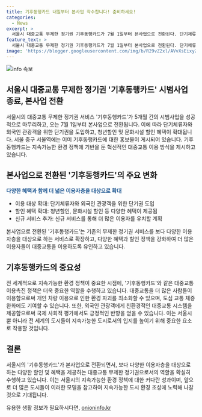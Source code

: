 ```yaml
---
title: 기후동행카드 내일부터 본사업 착수합니다! 준비하세요!
categories:
  - News
excerpt: >
  서울시 대중교통 무제한 정기권 기후동행카드가 7월 1일부터 본사업으로 전환된다. 단기체류자·외국인 관광객을 위한 단기권을 도입하고 청년할인, 문화시설 할인 혜택이 추가되었다. 기후동행카드 홍보물 사진.
feature_text: >
  서울시 대중교통 무제한 정기권 기후동행카드가 7월 1일부터 본사업으로 전환된다. 단기체류자·외국인 관광객을 위한 단기권을 도입하고 청년할인, 문화시설 할인 혜택이 추가되었다. 기후동행카드 홍보물 사진.
image: 'https://blogger.googleusercontent.com/img/b/R29vZ2xl/AVvXsEixyZcFfHzMRdzZMjFBmAUKJYCLCGyLL1o632UiGVXcaFdKo_bkvkuCioo0uUKlGfBVcT3P84aROyZIXSBEx3Aw5nCQ3pTgDom1WDC4m8eifvWiAmWEEVb4x6G_l8C0QH225ldMjyaFvpxGEBGNO37VmDTDMHGhJPq73UglMfDca1-0aw/s1600/blogspot.png'
---
```


<p><img src="https://blogger.googleusercontent.com/img/b/R29vZ2xl/AVvXsEixyZcFfHzMRdzZMjFBmAUKJYCLCGyLL1o632UiGVXcaFdKo_bkvkuCioo0uUKlGfBVcT3P84aROyZIXSBEx3Aw5nCQ3pTgDom1WDC4m8eifvWiAmWEEVb4x6G_l8C0QH225ldMjyaFvpxGEBGNO37VmDTDMHGhJPq73UglMfDca1-0aw/s1600/blogspot.png" alt="info 속보" /></p>

<h2 data-ke-size="size26">서울시 대중교통 무제한 정기권 '기후동행카드' 시범사업 종료, 본사업 전환</h2>

<p data-ke-size="size16">서울시의 대중교통 무제한 정기권 서비스 '기후동행카드'가 5개월 간의 시범사업을 성공적으로 마무리하고, 오는 7월 1일부터 본사업으로 전환됩니다. 이에 따라 단기체류자와 외국인 관광객을 위한 단기권을 도입하고, 청년할인 및 문화시설 할인 혜택이 확대됩니다. 서울 중구 서울역에는 이미 기후동행카드에 대한 홍보물이 게시되어 있습니다. 기후동행카드는 지속가능한 환경 정책에 기반을 둔 혁신적인 대중교통 이용 방식을 제시하고 있습니다.</p>

<h2 data-ke-size="size26">본사업으로 전환된 '기후동행카드'의 주요 변화</h2>

<p data-ke-size="size16"><b><span style="color: #1a5490;">다양한 혜택과 함께 더 넓은 이용자층을 대상으로 확대</span></b></p>

<ul>
  <li>이용 대상 확대: 단기체류자와 외국인 관광객을 위한 단기권 도입</li>
  <li>할인 혜택 확대: 청년할인, 문화시설 할인 등 다양한 혜택이 제공됨</li>
  <li>신규 서비스 추가: 신규 서비스를 통해 더 많은 이용자를 유치할 계획</li>
</ul>

<p data-ke-size="size16">본사업으로 전환된 '기후동행카드'는 기존의 무제한 정기권 서비스를 보다 다양한 이용자층을 대상으로 하는 서비스로 확장하고, 다양한 혜택과 할인 정책을 강화하여 더 많은 이용자들이 대중교통을 이용하도록 유인하고 있습니다.</p>

<h2 data-ke-size="size26">기후동행카드의 중요성</h2>

<p data-ke-size="size16">전 세계적으로 지속가능한 환경 정책이 중요한 시점에, '기후동행카드'와 같은 대중교통 이용촉진 정책은 더욱 중요한 역할을 수행하고 있습니다. 대중교통을 더 많은 사람들이 이용함으로써 개인 차량 이용으로 인한 환경 파괴를 최소화할 수 있으며, 도심 교통 체증 완화에도 기여할 수 있습니다. 또한, 외국인 관광객에게 친환경적인 대중교통 시스템을 제공함으로써 국제 사회적 평가에서도 긍정적인 반향을 얻을 수 있습니다. 이는 서울시뿐 아니라 전 세계의 도시들이 지속가능한 도시로서의 입지를 높이기 위해 중요한 요소로 작용할 것입니다.</p>

<h2 data-ke-size="size26">결론</h2>

<p data-ke-size="size16">서울시의 '기후동행카드'가 본사업으로 전환되면서, 보다 다양한 이용자층을 대상으로 하는 다양한 할인 및 혜택을 제공하는 대중교통 무제한 정기권으로서의 역할을 확실히 수행하고 있습니다. 이는 서울시의 지속가능한 환경 정책에 대한 커다란 성과이며, 앞으로 더 많은 도시들이 이러한 모델을 참고하여 지속가능한 도시 환경 조성에 노력해 나갈 것으로 기대됩니다.</p>
유용한 생활 정보가 필요하시다면, <a href="https://onioninfo.kr" rel="dofollow">onioninfo.kr</a>


